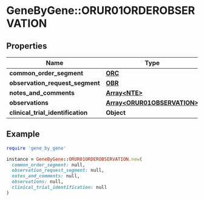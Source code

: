 # GeneByGene::ORUR01ORDEROBSERVATION

## Properties

| Name | Type | Description | Notes |
| ---- | ---- | ----------- | ----- |
| **common_order_segment** | [**ORC**](ORC.md) |  | [optional] |
| **observation_request_segment** | [**OBR**](OBR.md) |  | [optional] |
| **notes_and_comments** | [**Array&lt;NTE&gt;**](NTE.md) |  | [optional] |
| **observations** | [**Array&lt;ORUR01OBSERVATION&gt;**](ORUR01OBSERVATION.md) |  | [optional] |
| **clinical_trial_identification** | **Object** |  | [optional] |

## Example

```ruby
require 'gene_by_gene'

instance = GeneByGene::ORUR01ORDEROBSERVATION.new(
  common_order_segment: null,
  observation_request_segment: null,
  notes_and_comments: null,
  observations: null,
  clinical_trial_identification: null
)
```

